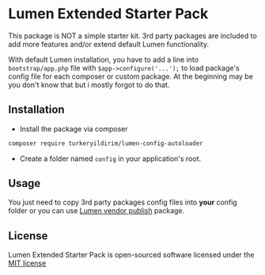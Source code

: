 # Lumen Extended Starter Pack

This package is NOT a simple starter kit. 3rd party packages are included to add more features and/or extend default Lumen functionality.

With default Lumen installation, you have to add a line into `bootstrap/app.php` file with `$app->configure('...');` to load package's config file for each composer or custom package.  At the beginning may be you don't know that but i mostly forgot to do that.

## Installation
* Install the package via composer
``` bash
composer require turkeryildirim/lumen-config-autoloader
```

* Create a folder named `config` in your application's root.

## Usage
You just need to copy 3rd party packages config files into **your** config folder or you can use [Lumen vendor publish](https://github.com/laravelista/lumen-vendor-publish) package.

## License
Lumen Extended Starter Pack is open-sourced software licensed under the [MIT license](http://opensource.org/licenses/MIT)
